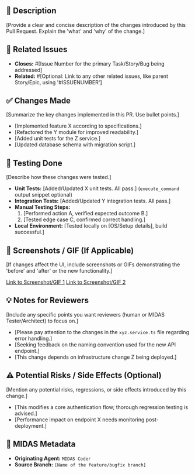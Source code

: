 
<!--
MIDAS Pull Request Body Template
================================
Instructions for Agent (e.g., MIDAS Coder):
- This template guides the construction of the Pull Request description body.
- Replace placeholders like '[ ]' with specific information about the changes.
- Ensure issue links use keywords like 'Closes', 'Fixes', 'Resolves' to automatically link/close issues upon merging.
- Be clear about the changes made and how they were tested.
- Use Markdown formatting appropriately.
-->

## 📝 Description

[Provide a clear and concise description of the changes introduced by this Pull Request. Explain the 'what' and 'why' of the change.]

## 🔗 Related Issues

*   **Closes:** #[Issue Number for the primary Task/Story/Bug being addressed]
*   **Related:** #[Optional: Link to any other related issues, like parent Story/Epic, using '#ISSUENUMBER']

## ✅ Changes Made

[Summarize the key changes implemented in this PR. Use bullet points.]

*   [Implemented feature X according to specifications.]
*   [Refactored the Y module for improved readability.]
*   [Added unit tests for the Z service.]
*   [Updated database schema with migration script.]

## 🧪 Testing Done

[Describe how these changes were tested.]

*   **Unit Tests:** [Added/Updated X unit tests. All pass.] (`execute_command` output snippet optional)
*   **Integration Tests:** [Added/Updated Y integration tests. All pass.]
*   **Manual Testing Steps:**
    1. [Performed action A, verified expected outcome B.]
    2. [Tested edge case C, confirmed correct handling.]
*   **Local Environment:** [Tested locally on [OS/Setup details], build successful.]

## 📸 Screenshots / GIF (If Applicable)

[If changes affect the UI, include screenshots or GIFs demonstrating the 'before' and 'after' or the new functionality.]

[Link to Screenshot/GIF 1]()
[Link to Screenshot/GIF 2]()

## 💡 Notes for Reviewers

[Include any specific points you want reviewers (human or MIDAS Tester/Architect) to focus on.]

*   [Please pay attention to the changes in the `xyz.service.ts` file regarding error handling.]
*   [Seeking feedback on the naming convention used for the new API endpoint.]
*   [This change depends on infrastructure change Z being deployed.]

## ⚠️ Potential Risks / Side Effects (Optional)

[Mention any potential risks, regressions, or side effects introduced by this change.]

*   [This modifies a core authentication flow; thorough regression testing is advised.]
*   [Performance impact on endpoint X needs monitoring post-deployment.]

## 🤖 MIDAS Metadata

*   **Originating Agent:** `MIDAS Coder`
*   **Source Branch:** `[Name of the feature/bugfix branch]`